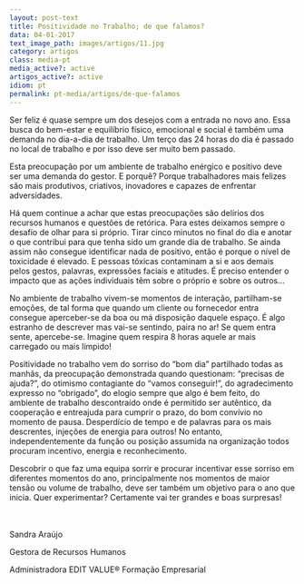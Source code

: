 ```yaml
---
layout: post-text
title: Positividade no Trabalho; de que falamos?
data: 04-01-2017
text_image_path: images/artigos/11.jpg
category: artigos
class: media-pt
media_active?: active
artigos_active?: active
idiom: pt
permalink: pt-media/artigos/de-que-falamos
---
```


Ser feliz é quase sempre um dos desejos com a entrada no novo ano. Essa busca do bem-estar e equilíbrio físico, emocional e social é também uma demanda no dia-a-dia de trabalho. Um terço das 24 horas do dia é passado no local de trabalho e por isso deve ser muito bem passado.

Esta preocupação por um ambiente de trabalho enérgico e positivo deve ser uma demanda do gestor. E porquê? Porque trabalhadores mais felizes são mais produtivos, criativos, inovadores e capazes de enfrentar adversidades.

Há quem continue a achar que estas preocupações são delírios dos recursos humanos e questões de retórica. Para estes deixamos sempre o desafio de olhar para si próprio. Tirar cinco minutos no final do dia e anotar o que contribui para que tenha sido um grande dia de trabalho. Se ainda assim não consegue identificar nada de positivo, então é porque o nível de toxicidade é elevado. E pessoas tóxicas contaminam a si e aos demais pelos gestos, palavras, expressões faciais e atitudes. É preciso entender o impacto que as ações individuais têm sobre o próprio e sobre os outros…

No ambiente de trabalho vivem-se momentos de interação, partilham-se emoções, de tal forma que quando um cliente ou fornecedor entra consegue aperceber-se da boa ou má disposição daquele espaço. É algo estranho de descrever mas vai-se sentindo, paira no ar! Se quem entra sente, apercebe-se. Imagine quem respira 8 horas aquele ar mais carregado ou mais límpido!

Positividade no trabalho vem do sorriso do “bom dia” partilhado todas as manhãs, da preocupação demonstrada quando questionam: “precisas de ajuda?”, do otimismo contagiante do “vamos conseguir!”, do agradecimento expresso no “obrigado”, do elogio sempre que algo é bem feito, do ambiente de trabalho descontraído onde é permitido ser autêntico, da cooperação e entreajuda para cumprir o prazo, do bom convívio no momento de pausa. Desperdício de tempo e de palavras para os mais descrentes, injeções de energia para outros! No entanto, independentemente da função ou posição assumida na organização todos procuram incentivo, energia e reconhecimento.

Descobrir o que faz uma equipa sorrir e procurar incentivar esse sorriso em diferentes momentos do ano, principalmente nos momentos de maior tensão ou volume de trabalho, deve ser também um objetivo para o ano que inicia. Quer experimentar? Certamente vai ter grandes e boas surpresas!<br><br><br>

Sandra Araújo

Gestora de Recursos Humanos

Administradora EDIT VALUE® Formação Empresarial